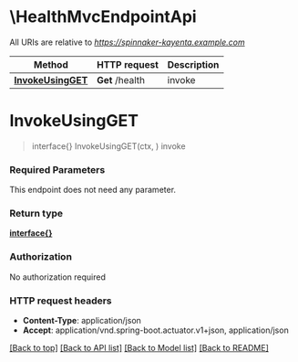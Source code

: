 # \HealthMvcEndpointApi

All URIs are relative to *https://spinnaker-kayenta.example.com*

Method | HTTP request | Description
------------- | ------------- | -------------
[**InvokeUsingGET**](HealthMvcEndpointApi.md#InvokeUsingGET) | **Get** /health | invoke


# **InvokeUsingGET**
> interface{} InvokeUsingGET(ctx, )
invoke

### Required Parameters
This endpoint does not need any parameter.

### Return type

[**interface{}**](interface{}.md)

### Authorization

No authorization required

### HTTP request headers

 - **Content-Type**: application/json
 - **Accept**: application/vnd.spring-boot.actuator.v1+json, application/json

[[Back to top]](#) [[Back to API list]](../README.md#documentation-for-api-endpoints) [[Back to Model list]](../README.md#documentation-for-models) [[Back to README]](../README.md)

